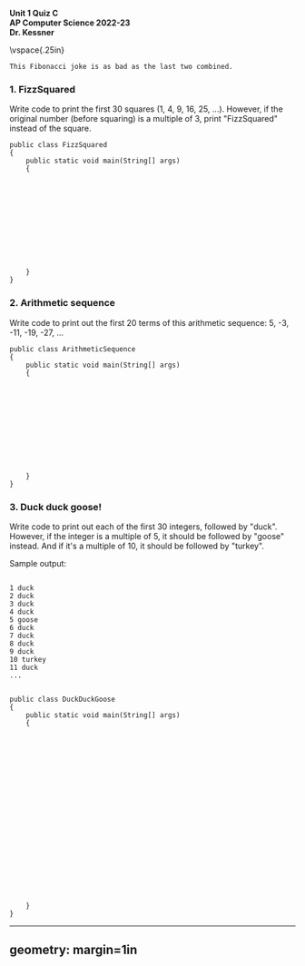 __Unit 1 Quiz C__  
__AP Computer Science 2022-23__  
__Dr. Kessner__  


\vspace{.25in}


```
This Fibonacci joke is as bad as the last two combined.
```

### 1. FizzSquared

Write code to print the first 30 squares (1, 4, 9, 16, 25, ...).  However, if
the original number (before squaring) is a multiple of 3, print "FizzSquared"
instead of the square.


```
public class FizzSquared
{
    public static void main(String[] args)
    {












    }
}
```

### 2. Arithmetic sequence


Write code to print out the first 20 terms of this arithmetic sequence:
5, -3, -11, -19, -27, ...


```
public class ArithmeticSequence
{
    public static void main(String[] args)
    {












    }
}
```


### 3. Duck duck goose!

Write code to print out each of the first 30 integers, followed by "duck".
However, if the integer is a multiple of 5, it should be followed by "goose"
instead.  And if it's a multiple of 10, it should be followed by "turkey".

Sample output:
```

1 duck
2 duck
3 duck
4 duck
5 goose
6 duck
7 duck
8 duck
9 duck
10 turkey
11 duck
...


public class DuckDuckGoose
{
    public static void main(String[] args)
    {






















    }
}
```


---
geometry: margin=1in
---


